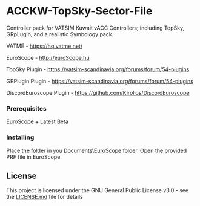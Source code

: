 # ACCKW-TopSky-Sector-File

Controller pack for   VATSIM Kuwait vACC Controllers; including TopSky, GRpLugin, and a realistic Symbology pack.

VATME - https://hq.vatme.net/

EuroScope - http://euroScope.hu

TopSky Plugin - https://vatsim-scandinavia.org/forums/forum/54-plugins

GRPlugin Plugin - https://vatsim-scandinavia.org/forums/forum/54-plugins

DiscordEuroscope Plugin - https://github.com/Kirollos/DiscordEuroscope

### Prerequisites

EuroScope + Latest Beta

### Installing

Place the folder in you Documents\EuroScope folder. Open the provided PRF file in EuroScope.

## License

This project is licensed under the GNU General Public License v3.0 - see the [LICENSE.md](LICENSE.md) file for details
